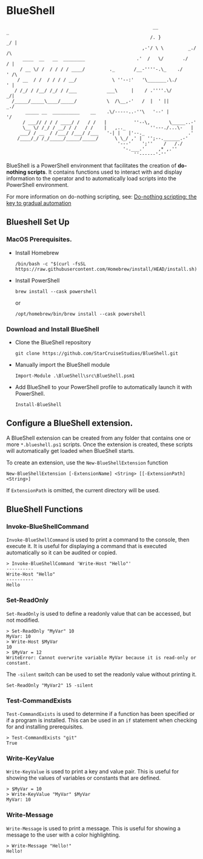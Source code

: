 # BlueShell
```
                                                      __                _
                                                     /. }             _/ |
                                                  ,-'/ \ \         _./   /\
      ____  __   __  ________                   .'  /   \/       ./     / |
     / __ \/ /  / / / / ____/         ._       /__-''''-.\_    ./      ' /\
    / __  / /  / / / / __/             \ ''--:'   '\_______.\./         ' |
   / /_/ / /__/ /_/ / /___           ___\     |    / .''''.\/           _/|
  /_____/_____\____/_____/           \  /\__,-'   /  |  ' ||           _./
       _____ __  __________    __    .\/-----..-''\   '--' |          '/
      / ___// / / / ____/ /   / /   |          ''--\,       \_____..-'
      \__ \/ /_/ / __/ / /   / /    |   ,.._         ''---./...\-   |
     ___/ / __  / /___/ /___/ /___   '-| |   |'--._                .'
    /____/_/ /_/_____/_____/_____/      \ \_/ ,' |  '';--.______.-'
                                         '---'    ';''    /   /./
                                           '-.___.'     ,* ,.''
                                               ''------'-''
```
BlueShell is a PowerShell environment that facilitates the creation of 
**do-nothing scripts**. It contains functions used to interact with and display
information to the operator and to automatically load scripts into the 
PowerShell environment.

For more information on do-nothing scripting, see: [Do-nothing scripting: the key to gradual automation](https://blog.danslimmon.com/2019/07/15/do-nothing-scripting-the-key-to-gradual-automation/)

## Blueshell Set Up
### MacOS Prerequisites.
* Install Homebrew
  ```
  /bin/bash -c "$(curl -fsSL https://raw.githubusercontent.com/Homebrew/install/HEAD/install.sh)"
  ```
* Install PowerShell
  ```
  brew install --cask powershell
  ```
  or
  ```
  /opt/homebrew/bin/brew install --cask powershell
  ```

### Download and Install BlueShell
* Clone the BlueShell repository
  ```
  git clone https://github.com/StarCruiseStudios/BlueShell.git
  ```
* Manually import the BlueShell module
  ```
  Import-Module .\BlueShell\src\BlueShell.psm1
  ```
* Add BlueShell to your PowerShell profile to automatically launch it with 
  PowerShell.
  ```
  Install-BlueShell
  ```
## Configure a BlueShell extension.
A BlueShell extension can be created from any folder that contains one or more `*.blueshell.ps1` scripts. Once the extension is created, these scripts will automatically get loaded when BlueShell starts.

To create an extension, use the `New-BlueShellExtension` function
```
New-BlueShellExtension [-ExtensionName] <String> [[-ExtensionPath] <String>]
```
If `ExtensionPath` is omitted, the current directory will be used.

## BlueShell Functions
### Invoke-BlueShellCommand
`Invoke-BlueShellCommand` is used to print a command to the console, then 
execute it. It is useful for displaying a command that is executed automatically
so it can be audited or copied.
```
> Invoke-BlueShellCommand 'Write-Host "Hello"'
----------
Write-Host "Hello"
----------
Hello
```
### Set-ReadOnly
`Set-ReadOnly` is used to define a readonly value that can be accessed, but not
modified.
```
> Set-ReadOnly "MyVar" 10
MyVar: 10
> Write-Host $MyVar
10
> $MyVar = 12
WriteError: Cannot overwrite variable MyVar because it is read-only or constant.
```
The `-silent` switch can be used to set the readonly value without printing it.
```
Set-ReadOnly "MyVar2" 15 -silent
```
### Test-CommandExists
`Test-CommandExists` is used to determine if a function has been specified or if
a program is installed. This can be used in an `if` statement when checking for
and installing prerequisites.
```
> Test-CommandExists "git"
True
```

### Write-KeyValue
`Write-KeyValue` is used to print a key and value pair. This is useful for 
showing the values of variables or constants that are defined.
```
> $MyVar = 10
> Write-KeyValue "MyVar" $MyVar
MyVar: 10
```

### Write-Message
`Write-Message` is used to print a message. This is useful for 
showing a message to the user with a color highlighting.
```
> Write-Message "Hello!"
Hello!
```

